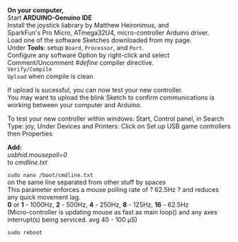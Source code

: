 **On your computer,**  
Start **ARDUINO-Genuino IDE**  
Install the joystick liabrary by Matthew Heironimus, and  
SparkFun's Pro Micro, ATmega32U4, micro-controller Arduino driver.  
Load one of the software Sketches downloaded from my page.  
Under **Tools**: setup `Board`, `Processor`, and `Port`.  
Configure any software Option by right-click and select Comment/Uncomment *#define* compiler directive.  
`Verify/Compile`  
`Upload` when compile is clean  

If upload is sucessful, you can now test your new controller.  
You may want to upload the blink Sketch to confirm communications is working between your computer and Arduino.

To test your new controller within windows: Start, Control panel, in Search Type: joy, Under Devices and Printers: Click on Set up USB game controllers then Properties  




**Add:**  
*usbhid.mousepoll=0*  
to *cmdline.txt*

`sudo nano /boot/cmdline.txt`  
on the same line separated from other stuff by spaces  
This parameter enforces a mouse polling rate of ? 62.5Hz ? and reduces any quick movement lag.  
**0** or **1** - 1000Hz, **2** - 500Hz, **4** - 250Hz, **8** - 125Hz, **16** - 62.5Hz  
(Micro-controller is updating mouse as fast as main loop() and any axes interrupt(s) being serviced. avg 40 - 100 µS)  

`sudo reboot`

